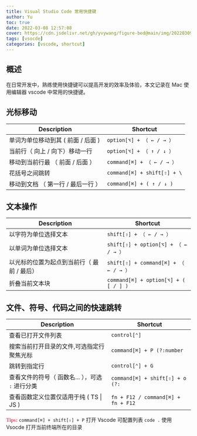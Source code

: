 ```yaml
---
title: Visual Studio Code 常用快捷键
author: Yu
toc: true
date: 2022-03-08 12:57:08
cover: https://cdn.jsdelivr.net/gh/yvywang/figure-bed@main/img/202203091529241.png
tags: [vsocde]
categories: [vscode, shortcut]
---
```


## 概述

在日常开发中，熟练使用快捷键可以提高开发的效率及体验，本文记录在 Mac 使用编辑器 vscode 中常用的快捷键。

<!-- more -->

## 光标移动

| Description                        | Shortcut                    |
| ---------------------------------- | --------------------------- |
| 单词为单位移动到其 ( 前面 / 后面 ) | `option[⌥] + （ ← / → ）`   |
| 当前行（ 向上 / 向下）移动一行     | `option[⌥] + （ ↑ / ↓ ）`   |
| 移动到当前行最 （ 前面 / 后面 ）   | `command[⌘] + （ ← / → ）`  |
| 花括号之间跳转                     | `command[⌘] + shift[⇧] + \` |
| 移动到文档 （ 第一行 / 最后一行 ） | `command[⌘] + ( ↑ / ↓ )`    |

## 文本操作

| Description                                | Shortcut                              |
| ------------------------------------------ | ------------------------------------- |
| 以字符为单位选择文本                       | `shift[⇧] + （ ← / → ）`              |
| 以单词为单位选择文本                       | `shift[⇧] + option[⌥] + （ ← / → ）`  |
| 以光标的位置为起点到当前行（ 最前 / 最后） | `shift[⇧] + command[⌘] + （ ← / → ）` |
| 折叠当前文本块                             | `command[⌘] + option[⌥] + ( [ / ] )`  |


## 文件、符号、代码之间的快速跳转

| Description                                      | Shortcut                           |
| ------------------------------------------------ | ---------------------------------- |
| 查看已打开文件列表                               | `control[⌃]`                       |
| 搜索当前打开目录的文件,可选指定行聚焦光标        | `command[⌘] + P (?:number`         |
| 跳转到指定行                                     | `control[⌃] + G`                   |
| 查看文件的符号（ 函数名... ），可选 `:` 进行分类 | `command[⌘] + shift[⇧] + o (?:`    |
| 查看函数定义位置仅适用于纯 ( TS \| JS )          | `fn + F12 / command[⌘] + fn + F12` |

**<font face="微软雅黑" color="#f14668">Tips:</font>**
`command[⌘] + shift[⇧] + P` 打开 Vscode 可配置列表
`code .` 使用 Vsocde 打开当前终端所在的目录
